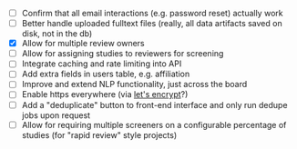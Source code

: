 - [ ] Confirm that all email interactions (e.g. password reset) actually work
- [ ] Better handle uploaded fulltext files (really, all data artifacts saved on disk, not in the db)
- [x] Allow for multiple review owners
- [ ] Allow for assigning studies to reviewers for screening
- [ ] Integrate caching and rate limiting into API
- [ ] Add extra fields in users table, e.g. affiliation
- [ ] Improve and extend NLP functionality, just across the board
- [ ] Enable https everywhere (via [let's encrypt](https://letsencrypt.org/)?)
- [ ] Add a "deduplicate" button to front-end interface and only run dedupe jobs upon request
- [ ] Allow for requiring multiple screeners on a configurable percentage of studies (for "rapid review" style projects)

